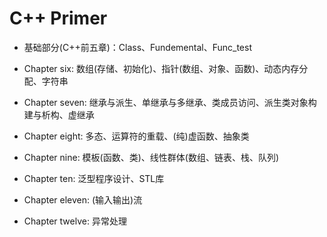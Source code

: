 # C++ Primer

* 基础部分(C++前五章)：Class、Fundemental、Func_test

* Chapter six: 数组(存储、初始化)、指针(数组、对象、函数)、动态内存分配、字符串

* Chapter seven: 继承与派生、单继承与多继承、类成员访问、派生类对象构建与析构、虚继承

* Chapter eight: 多态、运算符的重载、(纯)虚函数、抽象类

* Chapter nine: 模板(函数、类)、线性群体(数组、链表、栈、队列)

* Chapter ten: 泛型程序设计、STL库

* Chapter eleven: (输入输出)流

* Chapter twelve: 异常处理